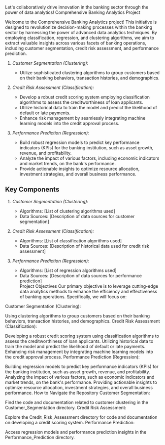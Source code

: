 Let's collaboratively drive innovation in the banking sector through the power of data analytics!
Comprehensive Banking Analytics Project     

Welcome to the Comprehensive Banking Analytics project! This initiative is designed to revolutionize decision-making processes within the banking sector by harnessing the power of advanced data analytics techniques. By employing classification, regression, and clustering algorithms, we aim to extract valuable insights across various facets of banking operations, including customer segmentation, credit risk assessment, and performance prediction.                                                 
1. *Customer Segmentation (Clustering):*
   - Utilize sophisticated clustering algorithms to group customers based on their banking behaviors, transaction histories, and demographics.
   
2. *Credit Risk Assessment (Classification):*
   - Develop a robust credit scoring system employing classification algorithms to assess the creditworthiness of loan applicants.
   - Utilize historical data to train the model and predict the likelihood of default or late payments.
   - Enhance risk management by seamlessly integrating machine learning models into the credit approval process.

3. *Performance Prediction (Regression):*
   - Build robust regression models to predict key performance indicators (KPIs) for the banking institution, such as asset growth, revenue, and profitability.
   - Analyze the impact of various factors, including economic indicators and market trends, on the bank's performance.
   - Provide actionable insights to optimize resource allocation, investment strategies, and overall business performance.

## Key Components

1. *Customer Segmentation (Clustering):*
   - Algorithms: [List of clustering algorithms used]
   - Data Sources: [Description of data sources for customer segmentation]

2. *Credit Risk Assessment (Classification):*
   - Algorithms: [List of classification algorithms used]
   - Data Sources: [Description of historical data used for credit risk assessment]

3. *Performance Prediction (Regression):*
   - Algorithms: [List of regression algorithms used]
   - Data Sources: [Description of data sources for performance prediction]                                                                                                        
Project Objectives
Our primary objective is to leverage cutting-edge data analytics methods to enhance the efficiency and effectiveness of banking operations. Specifically, we will focus on:

Customer Segmentation (Clustering):

Using clustering algorithms to group customers based on their banking behaviors, transaction histories, and demographics.
Credit Risk Assessment (Classification):

Developing a robust credit scoring system using classification algorithms to assess the creditworthiness of loan applicants.
Utilizing historical data to train the model and predict the likelihood of default or late payments.
Enhancing risk management by integrating machine learning models into the credit approval process.
Performance Prediction (Regression):

Building regression models to predict key performance indicators (KPIs) for the banking institution, such as asset growth, revenue, and profitability.
Analyzing the impact of various factors, such as economic indicators and market trends, on the bank's performance.
Providing actionable insights to optimize resource allocation, investment strategies, and overall business performance.
How to Navigate the Repository
Customer Segmentation:

Find the code and documentation related to customer clustering in the Customer_Segmentation directory.
Credit Risk Assessment:

Explore the Credit_Risk_Assessment directory for code and documentation on developing a credit scoring system.
Performance Prediction:

Access regression models and performance prediction insights in the Performance_Prediction directory.
